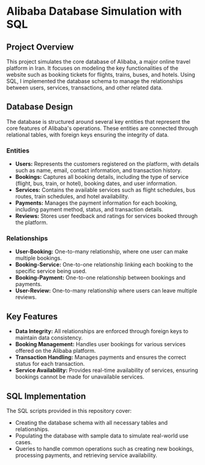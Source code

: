 # Alibaba Database Simulation with SQL

## Project Overview
This project simulates the core database of Alibaba, a major online travel platform in Iran. It focuses on modeling the key functionalities of the website such as booking tickets for flights, trains, buses, and hotels. Using SQL, I implemented the database schema to manage the relationships between users, services, transactions, and other related data.

## Database Design
The database is structured around several key entities that represent the core features of Alibaba's operations. These entities are connected through relational tables, with foreign keys ensuring the integrity of data.

### Entities
- **Users:** Represents the customers registered on the platform, with details such as name, email, contact information, and transaction history.
- **Bookings:** Captures all booking details, including the type of service (flight, bus, train, or hotel), booking dates, and user information.
- **Services:** Contains the available services such as flight schedules, bus routes, train schedules, and hotel availability.
- **Payments:** Manages the payment information for each booking, including payment method, status, and transaction details.
- **Reviews:** Stores user feedback and ratings for services booked through the platform.

### Relationships
- **User-Booking:** One-to-many relationship, where one user can make multiple bookings.
- **Booking-Service:** One-to-one relationship linking each booking to the specific service being used.
- **Booking-Payment:** One-to-one relationship between bookings and payments.
- **User-Review:** One-to-many relationship where users can leave multiple reviews.

## Key Features
- **Data Integrity:** All relationships are enforced through foreign keys to maintain data consistency.
- **Booking Management:** Handles user bookings for various services offered on the Alibaba platform.
- **Transaction Handling:** Manages payments and ensures the correct status for each transaction.
- **Service Availability:** Provides real-time availability of services, ensuring bookings cannot be made for unavailable services.

## SQL Implementation
The SQL scripts provided in this repository cover:
- Creating the database schema with all necessary tables and relationships.
- Populating the database with sample data to simulate real-world use cases.
- Queries to handle common operations such as creating new bookings, processing payments, and retrieving service availability.
